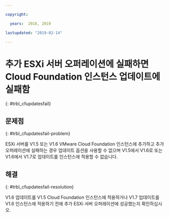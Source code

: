 ```yaml
---

copyright:

  years:  2016, 2019

lastupdated: "2019-02-14"

---
```


# 추가 ESXi 서버 오퍼레이션에 실패하면 Cloud Foundation 인스턴스 업데이트에 실패함
{: #trbl_cfupdatesfail}

## 문제점
{: #trbl_cfupdatesfail-problem}

ESXi 서버를 V1.5 또는 V1.6 VMware Cloud Foundation 인스턴스에 추가하고 추가 오퍼레이션에 실패하는 경우 업데이트 옵션을 사용할 수 없으며 V1.5에서 V1.6로 또는 V1.6에서 V1.7로 업데이트를 인스턴스에 적용할 수 없습니다.

## 해결
{: #trbl_cfupdatesfail-resolution}

V1.6 업데이트를 V1.5 Cloud Foundation 인스턴스에 적용하거나 V1.7 업데이트를 V1.6 인스턴스에 적용하기 전에 추가 ESXi 서버 오퍼레이션에 성공했는지
확인하십시오.
